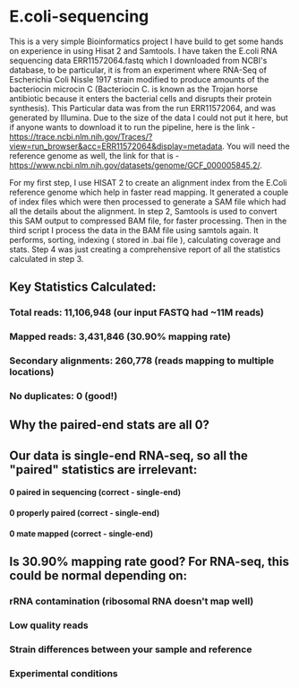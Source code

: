 # E.coli-sequencing 

This is a very simple Bioinformatics project I have build to get some hands on experience in using Hisat 2 and Samtools. I have taken the E.coli RNA sequencing data ERR11572064.fastq which I downloaded from NCBI's database, to be particular, it is from an experiment where RNA-Seq of Escherichia Coli Nissle 1917 strain modified to produce amounts of the bacteriocin microcin C (Bacteriocin C. is known as the Trojan horse antibiotic because it enters the bacterial cells and disrupts their protein synthesis). This Particular data was from the run ERR11572064, and was generated by Illumina. Due to the size of the data I could not put it here, but if anyone wants to download it to run the pipeline, here is the link - https://trace.ncbi.nlm.nih.gov/Traces/?view=run_browser&acc=ERR11572064&display=metadata. You will need the reference genome as well, the link for that is - https://www.ncbi.nlm.nih.gov/datasets/genome/GCF_000005845.2/.

For my first step, I use HISAT 2 to create an alignment index from the E.Coli reference genome which help in faster read mapping. It generated a couple of index files which were then processed to generate a SAM file which had all the details about the alignment. In step 2, Samtools is used to convert this SAM output to compressed BAM file, for faster processing. Then in the third script I process the data in the BAM file using samtols again. It performs, sorting, indexing ( stored in .bai file ), calculating coverage and stats. Step 4 was just creating a comprehensive report of all the statistics calculated in step 3.


## Key Statistics Calculated:

### Total reads: 11,106,948 (our input FASTQ had ~11M reads)
### Mapped reads: 3,431,846 (30.90% mapping rate)
### Secondary alignments: 260,778 (reads mapping to multiple locations)
### No duplicates: 0 (good!)

## Why the paired-end stats are all 0?
## Our data is single-end RNA-seq, so all the "paired" statistics are irrelevant:

#### 0 paired in sequencing  (correct - single-end)
#### 0 properly paired (correct - single-end)
#### 0 mate mapped  (correct - single-end)

## Is 30.90% mapping rate good? For RNA-seq, this could be normal depending on:

### rRNA contamination (ribosomal RNA doesn't map well)
### Low quality reads
### Strain differences between your sample and reference
### Experimental conditions
